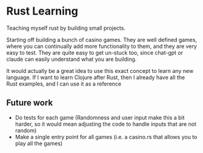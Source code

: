 # Rust Learning
Teaching myself rust by building small projects. 

Starting off building a bunch of casino games. They are well defined games, where you can continually add more functionality to them, and they are very easy to test. They are quite easy to get un-stuck too, since chat-gpt or claude can easily understand what you are building.

It would actually be a great idea to use this exact concept to learn any new language. If I want to learn Clojure after Rust, then I already have all the Rust examples, and I can use it as a reference

## Future work
- Do tests for each game (Randomness and user input make this a bit harder, so it would mean adjusting the code to handle inputs that are not random)
- Make a single entry point for all games (i.e. a casino.rs that allows you to play all the games)